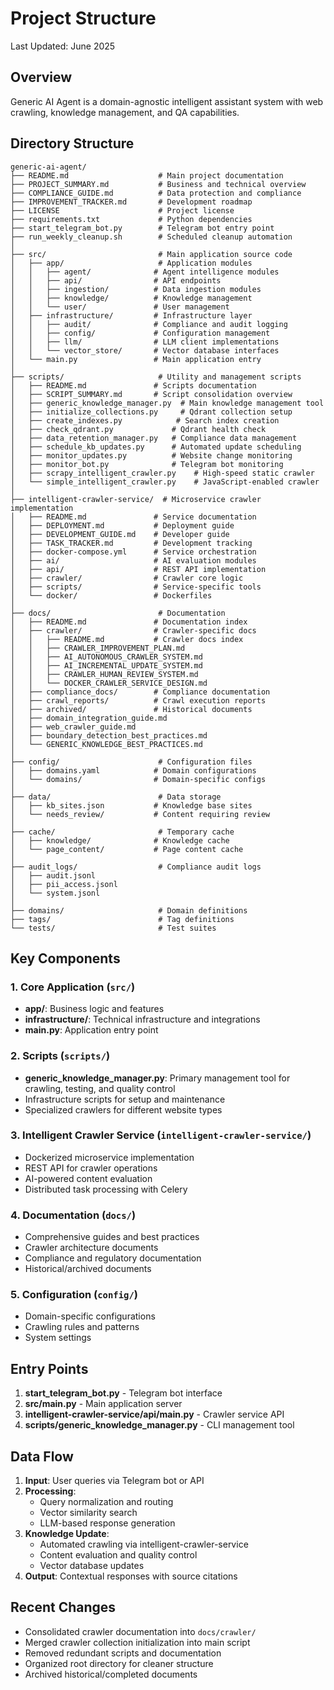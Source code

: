 # Project Structure

Last Updated: June 2025

## Overview

Generic AI Agent is a domain-agnostic intelligent assistant system with web crawling, knowledge management, and QA capabilities.

## Directory Structure

```
generic-ai-agent/
├── README.md                    # Main project documentation
├── PROJECT_SUMMARY.md           # Business and technical overview
├── COMPLIANCE_GUIDE.md          # Data protection and compliance
├── IMPROVEMENT_TRACKER.md       # Development roadmap
├── LICENSE                      # Project license
├── requirements.txt             # Python dependencies
├── start_telegram_bot.py        # Telegram bot entry point
├── run_weekly_cleanup.sh        # Scheduled cleanup automation
│
├── src/                         # Main application source code
│   ├── app/                     # Application modules
│   │   ├── agent/              # Agent intelligence modules
│   │   ├── api/                # API endpoints
│   │   ├── ingestion/          # Data ingestion modules
│   │   ├── knowledge/          # Knowledge management
│   │   └── user/               # User management
│   ├── infrastructure/         # Infrastructure layer
│   │   ├── audit/              # Compliance and audit logging
│   │   ├── config/             # Configuration management
│   │   ├── llm/                # LLM client implementations
│   │   └── vector_store/       # Vector database interfaces
│   └── main.py                 # Main application entry
│
├── scripts/                     # Utility and management scripts
│   ├── README.md               # Scripts documentation
│   ├── SCRIPT_SUMMARY.md       # Script consolidation overview
│   ├── generic_knowledge_manager.py  # Main knowledge management tool
│   ├── initialize_collections.py     # Qdrant collection setup
│   ├── create_indexes.py            # Search index creation
│   ├── check_qdrant.py             # Qdrant health check
│   ├── data_retention_manager.py   # Compliance data management
│   ├── schedule_kb_updates.py      # Automated update scheduling
│   ├── monitor_updates.py          # Website change monitoring
│   ├── monitor_bot.py              # Telegram bot monitoring
│   ├── scrapy_intelligent_crawler.py    # High-speed static crawler
│   └── simple_intelligent_crawler.py    # JavaScript-enabled crawler
│
├── intelligent-crawler-service/  # Microservice crawler implementation
│   ├── README.md               # Service documentation
│   ├── DEPLOYMENT.md           # Deployment guide
│   ├── DEVELOPMENT_GUIDE.md    # Developer guide
│   ├── TASK_TRACKER.md         # Development tracking
│   ├── docker-compose.yml      # Service orchestration
│   ├── ai/                     # AI evaluation modules
│   ├── api/                    # REST API implementation
│   ├── crawler/                # Crawler core logic
│   ├── scripts/                # Service-specific tools
│   └── docker/                 # Dockerfiles
│
├── docs/                        # Documentation
│   ├── README.md               # Documentation index
│   ├── crawler/                # Crawler-specific docs
│   │   ├── README.md           # Crawler docs index
│   │   ├── CRAWLER_IMPROVEMENT_PLAN.md
│   │   ├── AI_AUTONOMOUS_CRAWLER_SYSTEM.md
│   │   ├── AI_INCREMENTAL_UPDATE_SYSTEM.md
│   │   ├── CRAWLER_HUMAN_REVIEW_SYSTEM.md
│   │   └── DOCKER_CRAWLER_SERVICE_DESIGN.md
│   ├── compliance_docs/        # Compliance documentation
│   ├── crawl_reports/          # Crawl execution reports
│   ├── archived/               # Historical documents
│   ├── domain_integration_guide.md
│   ├── web_crawler_guide.md
│   ├── boundary_detection_best_practices.md
│   └── GENERIC_KNOWLEDGE_BEST_PRACTICES.md
│
├── config/                      # Configuration files
│   ├── domains.yaml            # Domain configurations
│   └── domains/                # Domain-specific configs
│
├── data/                        # Data storage
│   ├── kb_sites.json           # Knowledge base sites
│   └── needs_review/           # Content requiring review
│
├── cache/                       # Temporary cache
│   ├── knowledge/              # Knowledge cache
│   └── page_content/           # Page content cache
│
├── audit_logs/                  # Compliance audit logs
│   ├── audit.jsonl
│   ├── pii_access.jsonl
│   └── system.jsonl
│
├── domains/                     # Domain definitions
├── tags/                        # Tag definitions
└── tests/                       # Test suites
```

## Key Components

### 1. Core Application (`src/`)
- **app/**: Business logic and features
- **infrastructure/**: Technical infrastructure and integrations
- **main.py**: Application entry point

### 2. Scripts (`scripts/`)
- **generic_knowledge_manager.py**: Primary management tool for crawling, testing, and quality control
- Infrastructure scripts for setup and maintenance
- Specialized crawlers for different website types

### 3. Intelligent Crawler Service (`intelligent-crawler-service/`)
- Dockerized microservice implementation
- REST API for crawler operations
- AI-powered content evaluation
- Distributed task processing with Celery

### 4. Documentation (`docs/`)
- Comprehensive guides and best practices
- Crawler architecture documents
- Compliance and regulatory documentation
- Historical/archived documents

### 5. Configuration (`config/`)
- Domain-specific configurations
- Crawling rules and patterns
- System settings

## Entry Points

1. **start_telegram_bot.py** - Telegram bot interface
2. **src/main.py** - Main application server
3. **intelligent-crawler-service/api/main.py** - Crawler service API
4. **scripts/generic_knowledge_manager.py** - CLI management tool

## Data Flow

1. **Input**: User queries via Telegram bot or API
2. **Processing**: 
   - Query normalization and routing
   - Vector similarity search
   - LLM-based response generation
3. **Knowledge Update**:
   - Automated crawling via intelligent-crawler-service
   - Content evaluation and quality control
   - Vector database updates
4. **Output**: Contextual responses with source citations

## Recent Changes

- Consolidated crawler documentation into `docs/crawler/`
- Merged crawler collection initialization into main script
- Removed redundant scripts and documentation
- Organized root directory for cleaner structure
- Archived historical/completed documents